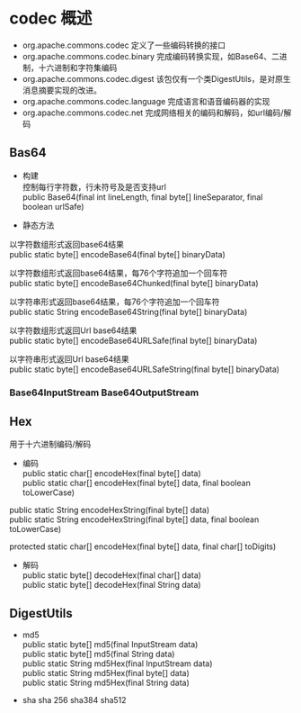 
# codec 概述
- org.apache.commons.codec 定义了一些编码转换的接口
- org.apache.commons.codec.binary 完成编码转换实现，如Base64、二进制，十六进制和字符集编码
- org.apache.commons.codec.digest 该包仅有一个类DigestUtils，是对原生消息摘要实现的改进。
- org.apache.commons.codec.language 完成语言和语音编码器的实现
- org.apache.commons.codec.net 完成网络相关的编码和解码，如url编码/解码

## Bas64

- 构建 <br>
控制每行字符数，行未符号及是否支持url <br>
public Base64(final int lineLength, final byte[] lineSeparator, final boolean urlSafe)

- 静态方法

以字符数组形式返回base64结果 <br>
public static byte[] encodeBase64(final byte[] binaryData) 

以字符数组形式返回base64结果，每76个字符追加一个回车符 <br>
public static byte[] encodeBase64Chunked(final byte[] binaryData)

以字符串形式返回base64结果，每76个字符追加一个回车符 <br>
public static String encodeBase64String(final byte[] binaryData)

以字符数组形式返回Url base64结果 <br>
public static byte[] encodeBase64URLSafe(final byte[] binaryData)

以字符串形式返回Url base64结果 <br>
public static byte[] encodeBase64URLSafeString(final byte[] binaryData)

### Base64InputStream Base64OutputStream

## Hex
用于十六进制编码/解码

- 编码 <br>
public static char[] encodeHex(final byte[] data) <br>
public static char[] encodeHex(final byte[] data, final boolean toLowerCase) <br>

public static String encodeHexString(final byte[] data) <br>
public static String encodeHexString(final byte[] data, final boolean toLowerCase)

protected static char[] encodeHex(final byte[] data, final char[] toDigits) <br>

- 解码 <br>
public static byte[] decodeHex(final char[] data) <br>
public static byte[] decodeHex(final String data)

## DigestUtils

- md5 <br>
public static byte[] md5(final InputStream data) <br>
public static byte[] md5(final String data) <br>
public static String md5Hex(final InputStream data)<br>
public static String md5Hex(final byte[] data) <br>
public static String md5Hex(final String data)

- sha sha 256 sha384 sha512
